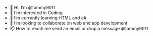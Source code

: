 - 👋 Hi, I’m @tammy9011
- 👀 I’m interested in Coding
- 🌱 I’m currently learning HTML and c#
- 💞️ I’m looking to collaborate on web and app development
- 📫 How to reach me send an email or drop a message @tammy9011

<!---
tammy9011/tammy9011 is a ✨ special ✨ repository because its `README.md` (this file) appears on your GitHub profile.
You can click the Preview link to take a look at your changes.
--->
